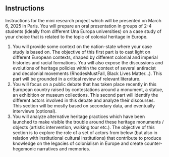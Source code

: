 ## Instructions

Instructions for the mini research project which will be presented on March 6, 2025 in Paris.
You will prepare an oral presentation in groups of 2-4 students (ideally from different Una Europa universities) on a case study of your choice that is related to the topic of colonial heritage in Europe. 
1. You will provide some context on the nation-state where your case study is based on. The objective of this first part is to cast light on different European contexts, shaped by different colonial and imperial histories and racial formations. You will also expose the discussions and evolutions of heritage policies within the context of several antiracist and decolonial movements (RhodesMustFall, Black Lives Matter…). This part will be grounded in a critical review of relevant literature.
2. You will focus on a public debate that has taken place recently in this European country raised by contestations around a monument, a statue, an exhibition or museum collections. This second part will identify the different actors involved in this debate and analyze their discourses. This section will be mostly based on secondary data, and eventually interviews (optional).
3. You will analyze alternative heritage practices which have been launched to make visible the trouble around these heritage monuments / objects (artistic intervention, walking tour etc.). The objective of this section is to explore the role of a set of actors from below (but also in relation with institutional cultural institutions) that contribute to produce knowledge on the legacies of colonialism in Europe and create counter-hegemonic narratives and memories. 
